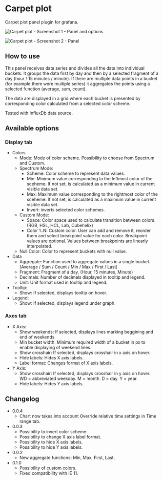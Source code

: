 # Carpet plot

Carpet plot panel plugin for grafana.

![Carpet plot - Screenshot 1 - Panel and options](https://raw.githubusercontent.com/petrslavotinek/grafana-carpetplot/master/dist/src/img/screenshot1.png)

![Carpet plot - Screenshot 2 - Panel](https://raw.githubusercontent.com/petrslavotinek/grafana-carpetplot/master/dist/src/img/screenshot2.png)

## How to use

This panel receives data series and divides all the data into individual buckets. It groups the data first by day and then by a selected fragment of a day (hour / 15 minutes / minute). If there are multiple data points in a bucket (for example there were multiple series) it aggregates the points using a selected function (average, sum, count).

The data are displayed in a grid where each bucket is presented by corresponding color calculated from a selected color scheme.

Tested with InfluxDb data source.

## Available options

### Display tab
* Colors
  * Mode: Mode of color scheme. Possibility to choose from Spectrum and Custom.
  * Spectrum Mode:
    * Scheme: Color scheme to represent data values.
    * Min: Minimum value corresponding to the leftmost color of the sceheme. If not set, is calculated as a minimum value in current visible data set.
    * Max: Maximum value corresponding to the rightmost color of the sceheme. If not set, is calculated as a maximum value in current visible data set.    
    * Invert: inverts selected color schemes.
  * Custom Mode:
    * Space: Color space used to calculate transition between colors. (RGB, HSL, HCL, Lab, Cubehelix)
    * Color 1..N: Custom color. User can add and remove it, reorder them and select breakpoint value for each color. Breakpoint values are optional. Values between breakpoints are linearly interpolated.
  * Null Color: Color to represent buckets with null value.
* Data
  * Aggregate: Function used to aggregate values in a single bucket. (Average / Sum / Count / Min / Max / First / Last)
  * Fragment: Fragment of a day. (Hour, 15 minutes, Minute)
  * Decimals: Number of decimals displayed in tooltip and legend.
  * Unit: Unit format used in tooltip and legend.
* Tooltip:
  * Show: If selected, displays tooltip on hover.
* Legend:
  * Show: If selected, displays legend under graph.

### Axes tab
* X Axis:
  * Show weekends: If selected, displays lines marking beggining and end of weekends.
  * Min bucket width: Minimum required width of a bucket in px to enable displaying of weekend lines.
  * Show crosshair: If selected, displays crosshair in x axis on hover.
  * Hide labels: Hides X axis labels.
  * Label format: Changes format of X axis labels. 
* Y Axis:
  * Show crosshair: If selected, displays crosshair in y axis on hover. WD = abbreviated weekday. M = month. D = day. Y = year.
  * Hide labels: Hides Y axis labels.

## Changelog

* 0.0.4
  * Chart now takes into account Override relative time settings in Time range tab.
* 0.0.3
  * Possibility to invert color scheme.
  * Possibility to change X axis label format.
  * Possibility to hide X axis labels.
  * Possibility to hide Y axis labels.
* 0.0.2
  * New aggregate functions: Min, Max, First, Last.
* 0.1.0
  * Possibility of custom colors.
  * Fixed compatibility with IE 11.